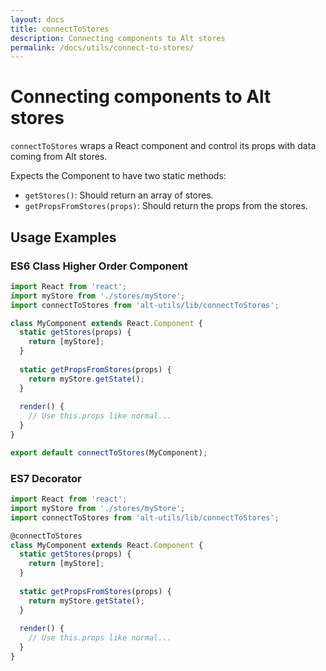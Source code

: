 ```yaml
---
layout: docs
title: connectToStores
description: Connecting components to Alt stores
permalink: /docs/utils/connect-to-stores/
---
```


# Connecting components to Alt stores

`connectToStores` wraps a React component and control its props with data coming from Alt stores.

Expects the Component to have two static methods:
- `getStores()`: Should return an array of stores.
- `getPropsFromStores(props)`: Should return the props from the stores.

## Usage Examples

### ES6 Class Higher Order Component
```js
import React from 'react';
import myStore from './stores/myStore';
import connectToStores from 'alt-utils/lib/connectToStores';

class MyComponent extends React.Component {
  static getStores(props) {
    return [myStore];
  }
  
  static getPropsFromStores(props) {
    return myStore.getState();
  }
  
  render() {
    // Use this.props like normal...
  }
}

export default connectToStores(MyComponent);
```

### ES7 Decorator
```js
import React from 'react';
import myStore from './stores/myStore';
import connectToStores from 'alt-utils/lib/connectToStores';

@connectToStores
class MyComponent extends React.Component {
  static getStores(props) {
    return [myStore];
  }
  
  static getPropsFromStores(props) {
    return myStore.getState();
  }
  
  render() {
    // Use this.props like normal...
  }
}
```
